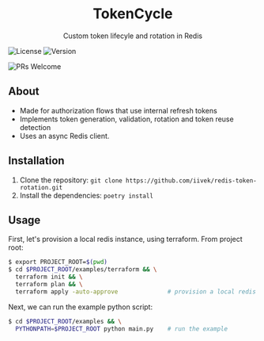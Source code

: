 <!-- Add your project logo or banner -->

[//]: # (<p align="center">)
[//]: # (  <img src="https://your-image-url.com/your-logo.png" alt="Project Logo" width="400">)
[//]: # (</p>)

<!-- Add your project name and tagline -->
<h1 align="center">TokenCycle</h1>
<p align="center">Custom token lifecyle and rotation in Redis

<!-- Add badges, such as build status or version badges -->
<p align="center">

[//]: # (  <img src="https://img.shields.io/travis/username/repo.svg" alt="Build Status">)
  <img src="https://img.shields.io/badge/license-MIT-blue.svg" alt="License">
  <img src="https://img.shields.io/badge/version-0.1-green.svg" alt="Version">

[//]: # (  <img src="https://img.shields.io/npm/dm/package.svg" alt="Downloads">)
  <img src="https://img.shields.io/badge/PRs-welcome-brightgreen.svg" alt="PRs Welcome">

[//]: # (  <img src="https://img.shields.io/github/contributors/username/repo.svg" alt="Contributors">)
</p>

<!-- Describe your key features -->
## About

- Made for authorization flows that use internal refresh tokens
- Implements token generation, validation, rotation and token reuse detection
- Uses an async Redis client. 

<!-- Provide instructions on how to install and run your project -->
## Installation

1. Clone the repository: `git clone https://github.com/iivek/redis-token-rotation.git`
2. Install the dependencies: `poetry install`

<!-- Provide examples or instructions on how to use your project -->
## Usage
First, let's provision a local redis instance, using terraform. From project root:

```bash
$ export PROJECT_ROOT=$(pwd)
$ cd $PROJECT_ROOT/examples/terraform && \
  terraform init && \
  terraform plan && \
  terraform apply -auto-approve              # provision a local redis instance
```

Next, we can run the example python script:
```bash
$ cd $PROJECT_ROOT/examples && \
  PYTHONPATH=$PROJECT_ROOT python main.py    # run the example
```
